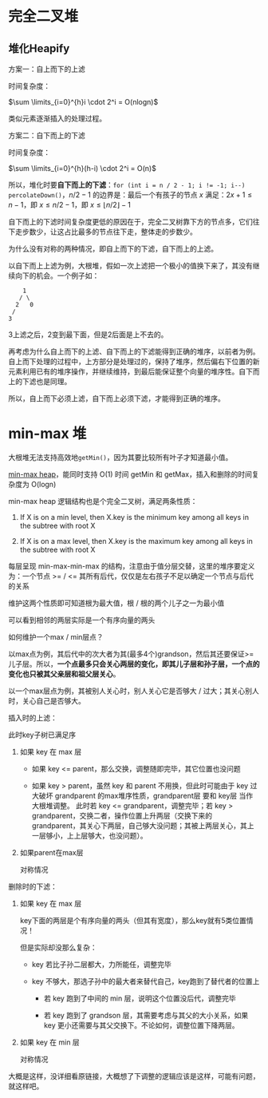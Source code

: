 # 完全二叉堆

## 堆化Heapify

方案一：自上而下的上滤

时间复杂度：

$\sum \limits_{i=0}^{h}i \cdot 2^i = O(nlogn)$

类似元素逐渐插入的处理过程。

方案二：自下而上的下滤

时间复杂度：

$\sum \limits_{i=0}^{h}(h-i) \cdot 2^i = O(n)$

所以，堆化时要**自下而上的下滤**：`for (int i = n / 2 - 1; i != -1; i--) percolateDown()`，$n/2 - 1$ 的边界是：最后一个有孩子的节点 $x$ 满足：$2x + 1 \le n - 1$，即 $x \le n / 2 - 1$，即 $x \le \lfloor n / 2 \rfloor - 1$

自下而上的下滤时间复杂度更低的原因在于，完全二叉树靠下方的节点多，它们往下走步数少，让这占比最多的节点往下走，整体走的步数少。

为什么没有对称的两种情况，即自上而下的下滤，自下而上的上滤。

以自下而上上滤为例，大根堆，假如一次上滤把一个极小的值换下来了，其没有继续向下的机会。一个例子如：

```
    1
   / \
  2   0
 /
3
```

3上滤之后，2变到最下面，但是2后面是上不去的。

再考虑为什么自上而下的上滤、自下而上的下滤能得到正确的堆序，以前者为例。自上而下处理的过程中，上方部分是处理过的，保持了堆序，然后偏右下位置的新元素利用已有的堆序操作，并继续维持，到最后能保证整个向量的堆序性。自下而上的下滤也是同理。

所以，自上而下必须上滤，自下而上必须下滤，才能得到正确的堆序。

# min-max 堆

大根堆无法支持高效地`getMin()`，因为其要比较所有叶子才知道最小值。

[min-max heap](https://www.baeldung.com/java-min-max-heap)，能同时支持 O(1) 时间 getMin 和 getMax，插入和删除的时间复杂度为 O(logn)

min-max heap 逻辑结构也是个完全二叉树，满足两条性质：

1. If X is on a min level, then X.key is the minimum key among all keys in the subtree with root X

2. If X is on a max level, then X.key is the maximum key among all keys in the subtree with root X

每层呈现 min-max-min-max 的结构，注意由于值分层交替，这里的堆序要定义为：一个节点 >= / <= 其所有后代，仅仅是左右孩子不足以确定一个节点与后代的关系

维护这两个性质即可知道根为最大值，根 / 根的两个儿子之一为最小值

可以看到相邻的两层实际是一个有序向量的两头

如何维护一个max / min层点？

以max点为例，其后代中的次大者为其(最多4个)grandson，然后其还要保证>=儿子层。所以，**一个点最多只会关心两层的变化，即其儿子层和孙子层，一个点的变化也只被其父亲层和祖父层关心**。

以一个max层点为例，其被别人关心时，别人关心它是否够大 / 过大；其关心别人时，关心自己是否够大。

插入时的上滤：

此时key子树已满足序

1. 如果 key 在 max 层

    * 如果 key <= parent，那么交换，调整随即完毕，其它位置也没问题

    * 如果 key > parent，虽然 key 和 parent 不用换，但此时可能由于 key 过大破坏 grandparent 的max堆序性质，grandparent层 要和 key层 当作大根堆调整。
    此时若 key <= grandparent，调整完毕；若 key > grandparent，交换二者，操作位置上升两层（交换下来的 grandparent，其关心下两层，自己够大没问题；其被上两层关心，其上一层够小，上上层够大，也没问题）。

2. 如果parent在max层

    对称情况

删除时的下滤：

1. 如果 key 在 max 层

    key下面的两层是个有序向量的两头（但其有宽度），那么key就有5类位置情况！

    但是实际却没那么复杂：
    
    * key 若比子孙二层都大，力所能任，调整完毕

    * key 不够大，那选子孙中的最大者来替代自己，key跑到了替代者的位置上
    
        - 若 key 跑到了中间的 min 层，说明这个位置没后代，调整完毕

        - 若 key 跑到了 grandson 层，其需要考虑与其父的大小关系，如果 key 更小还需要与其父交换下。不论如何，调整位置下降两层。

2. 如果 key 在 min 层

    对称情况


大概是这样，没详细看原链接，大概想了下调整的逻辑应该是这样，可能有问题，就这样吧。